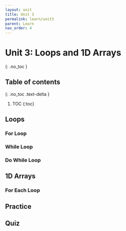 ```yaml
---
layout: unit
title: Unit 3
permalink: learn/unit3
parent: Learn
nav_order: 4
---
```


# Unit 3: Loops and 1D Arrays
{: .no_toc }

## Table of contents
{: .no_toc .text-delta }

1. TOC
{:toc}

## Loops
### For Loop
### While Loop
### Do While Loop

## 1D Arrays
### For Each Loop

## Practice

## Quiz
